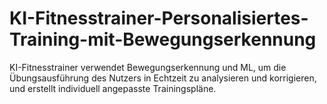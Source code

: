 # KI-Fitnesstrainer-Personalisiertes-Training-mit-Bewegungserkennung
KI-Fitnesstrainer verwendet Bewegungserkennung und ML, um die Übungsausführung des Nutzers in Echtzeit zu analysieren und korrigieren, und erstellt individuell angepasste Trainingspläne.
